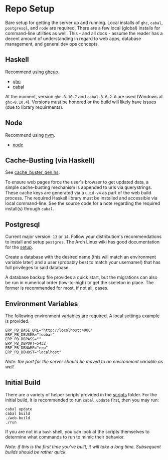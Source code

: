 # Repo Setup

Bare setup for getting the server up and running. Local installs of `ghc`, `cabal`, `postgresql`, and `node` are required. There are a few local (global) installs for command-line
utilities as well. This - and all docs - assume the reader has a decent amount of understanding in regard to web apps, database management, and general dev ops concepts.

## Haskell

Recommend using [ghcup](https://www.haskell.org/ghcup/).

- [ghc](https://downloads.haskell.org/ghc/latest/docs/html/users_guide)
- [cabal](https://cabal.readthedocs.io/en/3.6/getting-started.html)

At the moment, version `ghc-8.10.7` and `cabal-3.6.2.0` are used (Windows at `ghc-8.10.4`). Versions must
be honored or the build will likely have issues (due to library requirments).

## Node

Recommend using [nvm](https://github.com/nvm-sh/nvm).

- [node](https://nodejs.org/en/docs/)

## Cache-Busting (via Haskell)

See [cache_buster_gen.hs](../cache_buster_gen.hs).

To ensure web pages force the user's browser to get updated data, a simple cache-busting mechanism is appended to urls via querystrings. These cache keys are generated via a
`uuid-v4` as part of the web build process. The required Haskell library must be installed and accessible via local command-line. See the source code for a note regarding the
required install(s) through `cabal`.

## Postgresql

Current major version: `13` or `14`. Follow your distribution's recommendations to install and setup `postgres`. The Arch Linux wiki has good documentation for the
[setup](https://wiki.archlinux.org/title/PostgreSQL).

Create a database with the desired name (this will match an environment variable later) and a user (probably best to match your username!) that has full privileges to said
database.

A database backup file provides a quick start, but the migrations can also be run in numerical order (low-to-high) to get the skeleton in place. The former is recommended for most,
if not all, cases.

## Environment Variables

The following environment variables are required. A local settings example is provided.

```
ERP_PB_BASE_URL="http://localhost:4000"
ERP_PB_DBUSER="foobar"
ERP_PB_DBPASS=""
ERP_PB_DBPORT=5432
ERP_PB_DBNAME="erp"
ERP_PB_DBHOST="localhost"
```

*Note: the port for the server should be moved to an environment variable as well.*

## Initial Build

There are a variety of helper scripts provided in the [scripts](../scripts/.) folder. For the initial build, it is recommended to run `cabal update` first, then you may run:

```shell
cabal update
cabal build
./web-build
./run
```

If you are not in a `bash` shell, you can look at the scripts themselves to determine what commands to run to mimic their behavior.

*Note: if this is the first time you've built, it will take a long time. Subsequent builds should be rather quick.*
